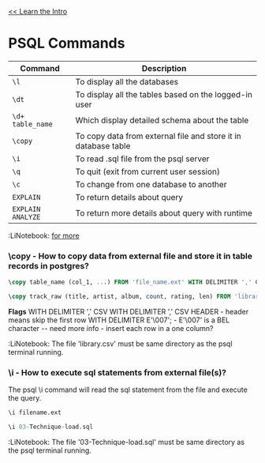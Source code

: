 [<< Learn the Intro](./Intro.md)

# PSQL Commands

| Command           | Description                                                    |
| ----------------- | -------------------------------------------------------------- |
| `\l`              | To display all the databases                                   |
| `\dt`             | To display all the tables based on the logged-in user          |
| `\d+ table_name`  | Which display detailed schema about the table                  |
| `\copy`           | To copy data from external file and store it in database table |
| `\i`              | To read .sql file from the psql server                         |
| `\q`              | To quit (exit from current user session)                       |
| `\c`              | To change from one database to another                         |
| `EXPLAIN`         | To return details about query                                  |
| `EXPLAIN ANALYZE` | To return more details about query with runtime                |

:LiNotebook: [for more](https://www.postgresql.org/docs/current/app-psql.html)

### \copy - How to copy data from external file and store it in table records in postgres?

```sql title:"syntax=>"
\copy table_name (col_1, ...) FROM 'file_name.ext' WITH DELIMITER ',' CSV;
```

```sql title:"example=>"
\copy track_raw (title, artist, album, count, rating, len) FROM 'library.csv' WITH DELIMITER ',' CSV;
```

**Flags**
WITH DELIMITER ',' CSV
WITH DELIMITER ',' CSV HEADER - header means skip the first row
WITH DELIMITER E'\007'; - E'\007' is a BEL character -- need more info - insert each row in a one column?

:LiNotebook: The file 'library.csv' must be same directory as the psql terminal running.

### \i - How to execute sql statements from external file(s)?

The psql \i command will read the sql statement from the file and execute the query.

```sql title:"syntax=>"
\i filename.ext
```

```sql title:"example=>"
\i 03-Technique-load.sql
```

:LiNotebook: The file '03-Technique-load.sql' must be same directory as the psql terminal running.